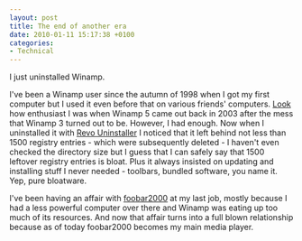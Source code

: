 ```yaml
---
layout: post
title: The end of another era
date: 2010-01-11 15:17:38 +0100
categories:
- Technical
---
```

<p>I just uninstalled Winamp.</p>
<p>I've been a Winamp user since the autumn of 1998 when I got my first computer but I used it even before that on various friends' computers. <a href="http://www.rusiczki.net/2003/10/21/winamp-5-rocks/">Look</a> how enthusiast I was when Winamp 5 came out back in 2003 after the mess that Winamp 3 turned out to be. However, I had enough. Now when I uninstalled it with <a href="http://www.revouninstaller.com/revo_uninstaller_free_download.html">Revo Uninstaller</a> I noticed that it left behind not less than 1500 registry entries - which were subsequently deleted - I haven't even checked the directory size but I guess that I can safely say that 1500 leftover registry entries is bloat. Plus it always insisted on updating and installing stuff I never needed - toolbars, bundled software, you name it. Yep, pure bloatware.</p>
<p>I've been having an affair with <a href="http://www.foobar2000.org/">foobar2000</a> at my last job, mostly because I had a less powerful computer over there and Winamp was eating up too much of its resources. And now that affair turns into a full blown relationship because as of today foobar2000 becomes my main media player.</p>
